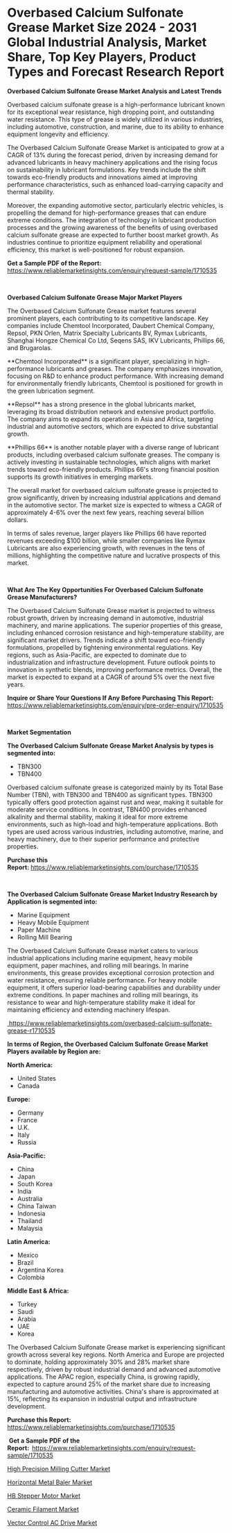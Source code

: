 <p><h1>Overbased Calcium Sulfonate Grease Market Size 2024 - 2031 Global Industrial Analysis, Market Share, Top Key Players, Product Types and Forecast Research Report</h1></p><p><strong>Overbased Calcium Sulfonate Grease Market Analysis and Latest Trends</strong></p>
<p><p>Overbased calcium sulfonate grease is a high-performance lubricant known for its exceptional wear resistance, high dropping point, and outstanding water resistance. This type of grease is widely utilized in various industries, including automotive, construction, and marine, due to its ability to enhance equipment longevity and efficiency. </p><p>The Overbased Calcium Sulfonate Grease Market is anticipated to grow at a CAGR of 13% during the forecast period, driven by increasing demand for advanced lubricants in heavy machinery applications and the rising focus on sustainability in lubricant formulations. Key trends include the shift towards eco-friendly products and innovations aimed at improving performance characteristics, such as enhanced load-carrying capacity and thermal stability. </p><p>Moreover, the expanding automotive sector, particularly electric vehicles, is propelling the demand for high-performance greases that can endure extreme conditions. The integration of technology in lubricant production processes and the growing awareness of the benefits of using overbased calcium sulfonate grease are expected to further boost market growth. As industries continue to prioritize equipment reliability and operational efficiency, this market is well-positioned for robust expansion.</p></p>
<p><strong>Get a Sample PDF of the Report:&nbsp;</strong> <a href="https://www.reliablemarketinsights.com/enquiry/request-sample/1710535?utm_campaign=1589&utm_medium=2&utm_source=Github&utm_content=ia&utm_term=30102024&utm_id=overbased-calcium-sulfonate-grease">https://www.reliablemarketinsights.com/enquiry/request-sample/1710535</a></p>
<p>&nbsp;</p>
<p><strong>Overbased Calcium Sulfonate Grease Major Market Players</strong></p>
<p><p>The Overbased Calcium Sulfonate Grease market features several prominent players, each contributing to its competitive landscape. Key companies include Chemtool Incorporated, Daubert Chemical Company, Repsol, PKN Orlen, Matrix Specialty Lubricants BV, Rymax Lubricants, Shanghai Hongze Chemical Co Ltd, Seqens SAS, IKV Lubricants, Phillips 66, and Brugarolas.</p><p>**Chemtool Incorporated** is a significant player, specializing in high-performance lubricants and greases. The company emphasizes innovation, focusing on R&D to enhance product performance. With increasing demand for environmentally friendly lubricants, Chemtool is positioned for growth in the green lubrication segment.</p><p>**Repsol** has a strong presence in the global lubricants market, leveraging its broad distribution network and extensive product portfolio. The company aims to expand its operations in Asia and Africa, targeting industrial and automotive sectors, which are expected to drive substantial growth.</p><p>**Phillips 66** is another notable player with a diverse range of lubricant products, including overbased calcium sulfonate greases. The company is actively investing in sustainable technologies, which aligns with market trends toward eco-friendly products. Phillips 66's strong financial position supports its growth initiatives in emerging markets.</p><p>The overall market for overbased calcium sulfonate grease is projected to grow significantly, driven by increasing industrial applications and demand in the automotive sector. The market size is expected to witness a CAGR of approximately 4-6% over the next few years, reaching several billion dollars.</p><p>In terms of sales revenue, larger players like Phillips 66 have reported revenues exceeding $100 billion, while smaller companies like Rymax Lubricants are also experiencing growth, with revenues in the tens of millions, highlighting the competitive nature and lucrative prospects of this market.</p></p>
<p>&nbsp;</p>
<p><strong>What Are The Key Opportunities For Overbased Calcium Sulfonate Grease Manufacturers?</strong></p>
<p><p>The Overbased Calcium Sulfonate Grease market is projected to witness robust growth, driven by increasing demand in automotive, industrial machinery, and marine applications. The superior properties of this grease, including enhanced corrosion resistance and high-temperature stability, are significant market drivers. Trends indicate a shift toward eco-friendly formulations, propelled by tightening environmental regulations. Key regions, such as Asia-Pacific, are expected to dominate due to industrialization and infrastructure development. Future outlook points to innovation in synthetic blends, improving performance metrics. Overall, the market is expected to expand at a CAGR of around 5% over the next five years.</p></p>
<p><strong>Inquire or Share Your Questions If Any Before Purchasing This Report:</strong> <a href="https://www.reliablemarketinsights.com/enquiry/pre-order-enquiry/1710535?utm_campaign=1589&utm_medium=2&utm_source=Github&utm_content=ia&utm_term=30102024&utm_id=overbased-calcium-sulfonate-grease">https://www.reliablemarketinsights.com/enquiry/pre-order-enquiry/1710535</a></p>
<p>&nbsp;</p>
<p><strong>Market Segmentation</strong></p>
<p><strong>The Overbased Calcium Sulfonate Grease Market Analysis by types is segmented into:</strong></p>
<p><ul><li>TBN300</li><li>TBN400</li></ul></p>
<p><p>Overbased calcium sulfonate grease is categorized mainly by its Total Base Number (TBN), with TBN300 and TBN400 as significant types. TBN300 typically offers good protection against rust and wear, making it suitable for moderate service conditions. In contrast, TBN400 provides enhanced alkalinity and thermal stability, making it ideal for more extreme environments, such as high-load and high-temperature applications. Both types are used across various industries, including automotive, marine, and heavy machinery, due to their superior performance and protective properties.</p></p>
<p><strong>Purchase this Report:&nbsp;</strong><a href="https://www.reliablemarketinsights.com/purchase/1710535?utm_campaign=1589&utm_medium=2&utm_source=Github&utm_content=ia&utm_term=30102024&utm_id=overbased-calcium-sulfonate-grease">https://www.reliablemarketinsights.com/purchase/1710535</a></p>
<p>&nbsp;</p>
<p><strong>The Overbased Calcium Sulfonate Grease Market Industry Research by Application is segmented into:</strong></p>
<p><ul><li>Marine Equipment</li><li>Heavy Mobile Equipment</li><li>Paper Machine</li><li>Rolling Mill Bearing</li></ul></p>
<p><p>The Overbased Calcium Sulfonate Grease market caters to various industrial applications including marine equipment, heavy mobile equipment, paper machines, and rolling mill bearings. In marine environments, this grease provides exceptional corrosion protection and water resistance, ensuring reliable performance. For heavy mobile equipment, it offers superior load-bearing capabilities and durability under extreme conditions. In paper machines and rolling mill bearings, its resistance to wear and high-temperature stability make it ideal for maintaining efficiency and extending machinery lifespan.</p></p>
<p><a href="https://www.reliablemarketinsights.com/overbased-calcium-sulfonate-grease-r1710535?utm_campaign=1589&utm_medium=2&utm_source=Github&utm_content=ia&utm_term=30102024&utm_id=overbased-calcium-sulfonate-grease">&nbsp;https://www.reliablemarketinsights.com/overbased-calcium-sulfonate-grease-r1710535</a></p>
<p><strong>In terms of Region, the Overbased Calcium Sulfonate Grease Market Players available by Region are:</strong></p>
<p>
    <p> <strong> North America: </strong>
        <ul>
            <li>United States</li>
            <li>Canada</li>
        </ul>
        </p> 
    <p> <strong> Europe: </strong>
        <ul>
            <li>Germany</li>
            <li>France</li>
            <li>U.K.</li>
            <li>Italy</li>
            <li>Russia</li>
        </ul>
        </p> 
    <p> <strong> Asia-Pacific: </strong>
        <ul>
            <li>China</li>
            <li>Japan</li>
            <li>South Korea</li>
            <li>India</li>
            <li>Australia</li>
            <li>China Taiwan</li>
            <li>Indonesia</li>
            <li>Thailand</li>
            <li>Malaysia</li>
        </ul>
        </p> 
    <p> <strong> Latin America: </strong>
        <ul>
            <li>Mexico</li>
            <li>Brazil</li>
            <li>Argentina Korea</li>
            <li>Colombia</li>
        </ul>
        </p> 
    <p> <strong> Middle East & Africa: </strong>
        <ul>
            <li>Turkey</li>
            <li>Saudi</li>
            <li>Arabia</li>
            <li>UAE</li>
            <li>Korea</li>
        </ul>
    </p>
    </p>
<p><p>The Overbased Calcium Sulfonate Grease market is experiencing significant growth across several key regions. North America and Europe are projected to dominate, holding approximately 30% and 28% market share respectively, driven by robust industrial demand and advanced automotive applications. The APAC region, especially China, is growing rapidly, expected to capture around 25% of the market share due to increasing manufacturing and automotive activities. China's share is approximated at 15%, reflecting its expansion in industrial output and infrastructure development.</p></p>
<p><strong>Purchase this Report: </strong><a href="https://www.reliablemarketinsights.com/purchase/1710535?utm_campaign=1589&utm_medium=2&utm_source=Github&utm_content=ia&utm_term=30102024&utm_id=overbased-calcium-sulfonate-grease">https://www.reliablemarketinsights.com/purchase/1710535</a></p>
<p>&nbsp;<strong>Get a Sample PDF of the Report:&nbsp;&nbsp;</strong><a href="https://www.reliablemarketinsights.com/enquiry/request-sample/1710535?utm_campaign=1589&utm_medium=2&utm_source=Github&utm_content=ia&utm_term=30102024&utm_id=overbased-calcium-sulfonate-grease">https://www.reliablemarketinsights.com/enquiry/request-sample/1710535</a></p>
<p><strong></strong></p>
<p><p><a href="https://www.linkedin.com/pulse/exploring-high-precision-milling-cutter-market-dynamics-global-m0ltf?utm_campaign=1589&utm_medium=2&utm_source=Github&utm_content=ia&utm_term=30102024&utm_id=overbased-calcium-sulfonate-grease">High Precision Milling Cutter Market</a></p><p><a href="https://www.linkedin.com/pulse/horizontal-metal-baler-market-research-report-exploring-size-aywaf?utm_campaign=1589&utm_medium=2&utm_source=Github&utm_content=ia&utm_term=30102024&utm_id=overbased-calcium-sulfonate-grease">Horizontal Metal Baler Market</a></p><p><a href="https://www.linkedin.com/pulse/hb-stepper-motor-market-share-size-trends-industry-analysis-report-xhgbf?utm_campaign=1589&utm_medium=2&utm_source=Github&utm_content=ia&utm_term=30102024&utm_id=overbased-calcium-sulfonate-grease">HB Stepper Motor Market</a></p><p><a href="https://www.linkedin.com/pulse/ceramic-filament-market-outlook-current-assessment-future-projections-yp5ec?utm_campaign=1589&utm_medium=2&utm_source=Github&utm_content=ia&utm_term=30102024&utm_id=overbased-calcium-sulfonate-grease">Ceramic Filament Market</a></p><p><a href="https://www.linkedin.com/pulse/booming-vector-control-ac-drive-market-sector-analysis-j6kef?utm_campaign=1589&utm_medium=2&utm_source=Github&utm_content=ia&utm_term=30102024&utm_id=overbased-calcium-sulfonate-grease">Vector Control AC Drive Market</a></p></p>